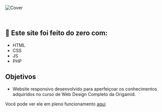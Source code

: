 ![Cover](https://github.com/eduCarv/leviolon/blob/master/Mockup-Leviolon!.jpg)


<br>


## 🚀 Este site foi feito do zero com:

- HTML
- CSS
- JS
- PHP

## Objetivos

- Website responsivo desenvolvido para aperfeiçoar os conhecimentos adquiridos no curso de Web Design Completo da Origamid.

Você pode ver ele em pleno funcionamento [aqui](bit.ly/leviolon-site)